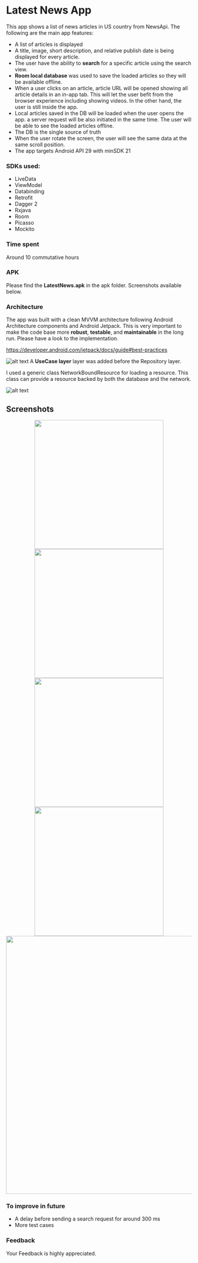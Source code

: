 
# Latest News App
This app shows a list of news articles in US country from NewsApi. The following are the main app features:
* A list of articles is displayed
* A title, image, short description, and relative publish date is being displayed for every article.
* The user have the ability to **search** for a specific article using the search view.
* **Room local database** was used to save the loaded articles so they will be available offline.
* When a user clicks on an article, article URL will be opened showing all article details in an in-app tab.
This will let the user befit from the browser experience including showing videos. 
In the other hand, the user is still inside the app.
* Local articles saved in the DB will be loaded when the user opens the app. a server request will be also initiated in the same time.
The user will be able to see the loaded articles offline.
* The DB is the single source of truth
* When the user rotate the screen, the user will see the same data at the same scroll position.
* The app targets Android API 29 with minSDK 21


### SDKs used:
- LiveData
- ViewModel
- Databinding
- Retrofit
- Dagger 2
- Rxjava
- Room
- Picasso 
- Mockito

### Time spent
Around 10 commutative hours

### APK 
Please find the **LatestNews.apk** in the apk folder. Screenshots available below.

### Architecture 
 The app was built with a clean MVVM architecture following Android Architecture components and Android Jetpack.
 This is very important to make the code base more **robust**, **testable**, and **maintainable** in the long run.
 Please have a look to the implementation.

https://developer.android.com/jetpack/docs/guide#best-practices

![alt text](https://developer.android.com/topic/libraries/architecture/images/final-architecture.png)
A **UseCase layer** layer was added before the Repository layer.


I used a generic class NetworkBoundResource for loading a resource. 
This class can provide a resource backed by both the database and the network.

![alt text](https://developer.android.com/topic/libraries/architecture/images/network-bound-resource.png)


## Screenshots

<p align="center">
  <img src="https://github.com/islamassi/NewsApi/blob/greenelyTask/screenshots/1.jpg?raw=true" width="350" >
 
  <img src="https://github.com/islamassi/NewsApi/blob/greenelyTask/screenshots/3.jpg?raw=true" width="350" >
 
  <img src="https://github.com/islamassi/NewsApi/blob/greenelyTask/screenshots/5.jpg?raw=true" width="350" >
 
  <img src="https://github.com/islamassi/NewsApi/blob/greenelyTask/screenshots/2.jpg?raw=true" width="350" >
 
  <img src="https://github.com/islamassi/NewsApi/blob/greenelyTask/screenshots/7.jpg?raw=true" width="700" >
</p>


### To improve in future
- A delay before sending a search request for around 300 ms
- More test cases

### Feedback
Your Feedback is highly appreciated.
